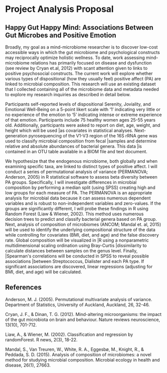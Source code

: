 # Project Analysis Proposal

## Happy Gut Happy Mind: Associations Between Gut Microbes and Positive Emotion



Broadly, my goal as a mind-microbiome researcher is to discover low-cost accessible ways in which the gut microbiome and psychological constructs may reciprocally optimize holistic wellness. To date, work assessing mind-microbiome relations has primarily focused on disease and dysfunction (see review by Cryan et.al, 2012) with scant attention given to links to positive psychosocial constructs. The current work will explore whether various types of dispositional (how they usually feel) positive affect (PA) are linked to microbial composition. This research will use an existing dataset that I collected containing all of the microbiome data and metadata needed to explore my research inquiries as described in detail below.
 
Participants self-reported levels of dispositional Serenity, Joviality, and Emotional Well-Being on a 5-point likert scale with ‘1’ indicating very little or no experience of the emotion to ‘5’ indicating intense or extreme experience of that emotion. Participants include 75 healthy women ages 25-55 years old. Additionally, participants were asked to report on diet, age, weight, and height which will be used |as covariates in statistical analyses. Next-generation pyrosequencing of the V1-V3 region of the 16S rRNA gene was used to classify microbial composition from fecal |samples and determine relative and absolute abundances of bacterial genera. This data |is contained in an OTU table available in a BIOM file and text document. 
 
We hypothesize that the endogenous microbiome, both globally and when examining specific taxa, are linked to distinct types of positive affect. I will conduct a series of permutational analysis of variance (PERMANOVA; Anderson, 2005) in R statistical software to assess beta diversity between PA groups. Specifically, I will investigate differences in microbial composition by performing a median split (using SPSS) creating high and low groups for each measure of PA. The PERMANOVA is an appropriate analysis for microbial data because it can assess numerous dependent variables and is robust to non-independent variables and zero-values. If the groups are significantly different, I will probe these findings in R using Random Forest (Liaw & Wiener, 2002). This method uses numerous decision trees to predict and classify bacterial genera based on PA group. Next, analysis of composition of microbiomes (ANCOM; Mandal et. al, 2015) will be used to identify the underlying compositional structure of the data while controlling for covariates (BMI, diet, and age) and the false discovery rate. Global composition will be visualized in |R using a nonparametric multidimensional scaling ordination using Bray-Curtis |dissimilarity to calculate distances between samples on the genus level. Finally, |Spearman's correlations will be conducted in SPSS to reveal possible associations |between Streptococcus, Dialister and each PA type. If significant associations are discovered, linear regressions (adjusting for BMI, diet, and age) will be calculated. 


## References

Anderson, M. J. (2005). Permutational multivariate analysis of variance. Department of Statistics, University of Auckland, Auckland, 26, 32-46.

Cryan,  J. F., & Dinan, T. G. (2012). Mind-altering microorganisms: the impact of the gut microbiota on brain and behaviour. Nature reviews neuroscience, 13(10), 701-712.

Liaw, A., & Wiener, M. (2002). Classification and regression by randomForest. R news, 2(3), 18-22.

Mandal, S., Van Treuren, W., White, R. A., Eggesbø, M., Knight, R., & Peddada, S. D. (2015). Analysis of composition of microbiomes: a novel method for studying microbial composition. Microbial ecology in health and disease, 26(1), 27663.
